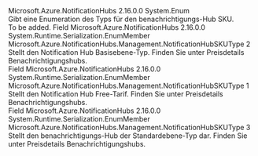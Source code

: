 <Type Name="NotificationHubSKUType" FullName="Microsoft.Azure.NotificationHubs.Management.NotificationHubSKUType">
  <TypeSignature Language="C#" Value="public enum NotificationHubSKUType" />
  <TypeSignature Language="ILAsm" Value=".class public auto ansi sealed NotificationHubSKUType extends System.Enum" />
  <TypeSignature Language="DocId" Value="T:Microsoft.Azure.NotificationHubs.Management.NotificationHubSKUType" />
  <TypeSignature Language="VB.NET" Value="Public Enum NotificationHubSKUType" />
  <TypeSignature Language="F#" Value="type NotificationHubSKUType = " />
  <AssemblyInfo>
    <AssemblyName>Microsoft.Azure.NotificationHubs</AssemblyName>
    <AssemblyVersion>2.16.0.0</AssemblyVersion>
  </AssemblyInfo>
  <Base>
    <BaseTypeName>System.Enum</BaseTypeName>
  </Base>
  <Docs>
    <summary>Gibt eine Enumeration des Typs für den benachrichtigungs-Hub SKU.</summary>
    <remarks>To be added.</remarks>
  </Docs>
  <Members>
    <Member MemberName="Basic">
      <MemberSignature Language="C#" Value="Basic" />
      <MemberSignature Language="ILAsm" Value=".field public static literal valuetype Microsoft.Azure.NotificationHubs.Management.NotificationHubSKUType Basic = int32(2)" />
      <MemberSignature Language="DocId" Value="F:Microsoft.Azure.NotificationHubs.Management.NotificationHubSKUType.Basic" />
      <MemberSignature Language="VB.NET" Value="Basic" />
      <MemberSignature Language="F#" Value="Basic = 2" Usage="Microsoft.Azure.NotificationHubs.Management.NotificationHubSKUType.Basic" />
      <MemberType>Field</MemberType>
      <AssemblyInfo>
        <AssemblyName>Microsoft.Azure.NotificationHubs</AssemblyName>
        <AssemblyVersion>2.16.0.0</AssemblyVersion>
      </AssemblyInfo>
      <Attributes>
        <Attribute>
          <AttributeName>System.Runtime.Serialization.EnumMember</AttributeName>
        </Attribute>
      </Attributes>
      <ReturnValue>
        <ReturnType>Microsoft.Azure.NotificationHubs.Management.NotificationHubSKUType</ReturnType>
      </ReturnValue>
      <MemberValue>2</MemberValue>
      <Docs>
        <summary>Stellt den Notification Hub Basisebene-Typ. Finden Sie unter Preisdetails Benachrichtigungshubs.</summary>
      </Docs>
    </Member>
    <Member MemberName="Free">
      <MemberSignature Language="C#" Value="Free" />
      <MemberSignature Language="ILAsm" Value=".field public static literal valuetype Microsoft.Azure.NotificationHubs.Management.NotificationHubSKUType Free = int32(1)" />
      <MemberSignature Language="DocId" Value="F:Microsoft.Azure.NotificationHubs.Management.NotificationHubSKUType.Free" />
      <MemberSignature Language="VB.NET" Value="Free" />
      <MemberSignature Language="F#" Value="Free = 1" Usage="Microsoft.Azure.NotificationHubs.Management.NotificationHubSKUType.Free" />
      <MemberType>Field</MemberType>
      <AssemblyInfo>
        <AssemblyName>Microsoft.Azure.NotificationHubs</AssemblyName>
        <AssemblyVersion>2.16.0.0</AssemblyVersion>
      </AssemblyInfo>
      <Attributes>
        <Attribute>
          <AttributeName>System.Runtime.Serialization.EnumMember</AttributeName>
        </Attribute>
      </Attributes>
      <ReturnValue>
        <ReturnType>Microsoft.Azure.NotificationHubs.Management.NotificationHubSKUType</ReturnType>
      </ReturnValue>
      <MemberValue>1</MemberValue>
      <Docs>
        <summary>Stellt den Notification Hub Free-Tarif. Finden Sie unter Preisdetails Benachrichtigungshubs.</summary>
      </Docs>
    </Member>
    <Member MemberName="Standard">
      <MemberSignature Language="C#" Value="Standard" />
      <MemberSignature Language="ILAsm" Value=".field public static literal valuetype Microsoft.Azure.NotificationHubs.Management.NotificationHubSKUType Standard = int32(3)" />
      <MemberSignature Language="DocId" Value="F:Microsoft.Azure.NotificationHubs.Management.NotificationHubSKUType.Standard" />
      <MemberSignature Language="VB.NET" Value="Standard" />
      <MemberSignature Language="F#" Value="Standard = 3" Usage="Microsoft.Azure.NotificationHubs.Management.NotificationHubSKUType.Standard" />
      <MemberType>Field</MemberType>
      <AssemblyInfo>
        <AssemblyName>Microsoft.Azure.NotificationHubs</AssemblyName>
        <AssemblyVersion>2.16.0.0</AssemblyVersion>
      </AssemblyInfo>
      <Attributes>
        <Attribute>
          <AttributeName>System.Runtime.Serialization.EnumMember</AttributeName>
        </Attribute>
      </Attributes>
      <ReturnValue>
        <ReturnType>Microsoft.Azure.NotificationHubs.Management.NotificationHubSKUType</ReturnType>
      </ReturnValue>
      <MemberValue>3</MemberValue>
      <Docs>
        <summary>Stellt den benachrichtigungs-Hub der Standardebene-Typ dar. Finden Sie unter Preisdetails Benachrichtigungshubs.</summary>
      </Docs>
    </Member>
  </Members>
</Type>